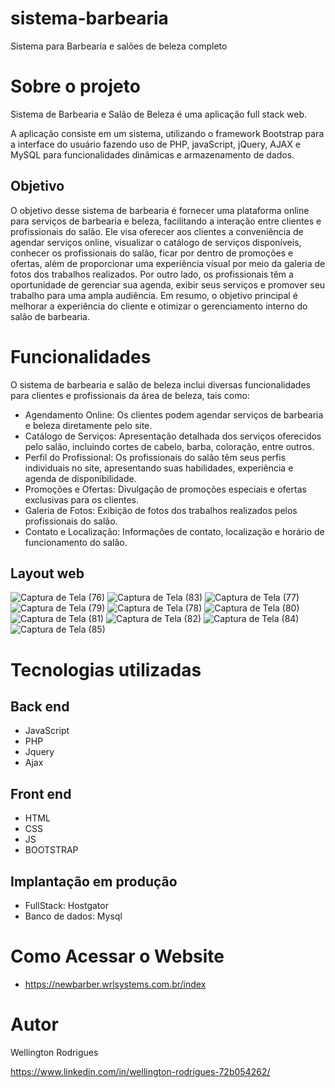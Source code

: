 # sistema-barbearia
Sistema para Barbearia e salões de beleza completo

# Sobre o projeto
Sistema de Barbearia e Salão de Beleza é uma aplicação full stack web.

A aplicação consiste em um sistema, utilizando o framework Bootstrap para a interface do usuário fazendo uso de PHP, javaScript, jQuery, AJAX e MySQL para funcionalidades dinâmicas e armazenamento de dados.

## Objetivo

O objetivo desse sistema de barbearia é fornecer uma plataforma online para serviços de barbearia e beleza, facilitando a interação entre clientes e profissionais do salão. Ele visa oferecer aos clientes a conveniência de agendar serviços online, visualizar o catálogo de serviços disponíveis, conhecer os profissionais do salão, ficar por dentro de promoções e ofertas, além de proporcionar uma experiência visual por meio da galeria de fotos dos trabalhos realizados. Por outro lado, os profissionais têm a oportunidade de gerenciar sua agenda, exibir seus serviços e promover seu trabalho para uma ampla audiência. Em resumo, o objetivo principal é melhorar a experiência do cliente e otimizar o gerenciamento interno do salão de barbearia.

# Funcionalidades
O sistema de barbearia e salão de beleza inclui diversas funcionalidades para clientes e profissionais da área de beleza, tais como:

- Agendamento Online: Os clientes podem agendar serviços de barbearia e beleza diretamente pelo site.
- Catálogo de Serviços: Apresentação detalhada dos serviços oferecidos pelo salão, incluindo cortes de cabelo, barba, coloração, entre outros.
- Perfil do Profissional: Os profissionais do salão têm seus perfis individuais no site, apresentando suas habilidades, experiência e agenda de disponibilidade.
- Promoções e Ofertas: Divulgação de promoções especiais e ofertas exclusivas para os clientes.
- Galeria de Fotos: Exibição de fotos dos trabalhos realizados pelos profissionais do salão.
- Contato e Localização: Informações de contato, localização e horário de funcionamento do salão.

## Layout web
![Captura de Tela (76)](https://github.com/Wellingtonrsl/sistema-barbearia/assets/144285060/6795c16f-5696-4c0e-bd36-6cb611c66d3c)
![Captura de Tela (83)](https://github.com/Wellingtonrsl/sistema-barbearia/assets/144285060/3d7cf972-23d6-434c-afba-d57053aec16a)
![Captura de Tela (77)](https://github.com/Wellingtonrsl/sistema-barbearia/assets/144285060/e8fa8928-1519-4491-a9f4-0d7faf0192b5)
![Captura de Tela (79)](https://github.com/Wellingtonrsl/sistema-barbearia/assets/144285060/6ca0cd0d-8bea-4646-bd27-c74acf9d17d4)
![Captura de Tela (78)](https://github.com/Wellingtonrsl/sistema-barbearia/assets/144285060/91afbe22-cd4a-4a26-8429-ac5b642dbd4b)
![Captura de Tela (80)](https://github.com/Wellingtonrsl/sistema-barbearia/assets/144285060/ecc880f9-beb2-4cbb-88d7-9384d064a178)
![Captura de Tela (81)](https://github.com/Wellingtonrsl/sistema-barbearia/assets/144285060/e71cc69a-abab-46dd-b322-bc84d0155481)
![Captura de Tela (82)](https://github.com/Wellingtonrsl/sistema-barbearia/assets/144285060/1632b2a4-2e82-48d5-b693-2975e9e5744c)
![Captura de Tela (84)](https://github.com/Wellingtonrsl/sistema-barbearia/assets/144285060/61bb79b2-7afc-4393-835e-bc325692e62b)
![Captura de Tela (85)](https://github.com/Wellingtonrsl/sistema-barbearia/assets/144285060/1e3bf64c-b15e-4666-917a-76f33b5a6a60)

# Tecnologias utilizadas
## Back end
- JavaScript
- PHP
- Jquery
- Ajax
## Front end
- HTML 
- CSS 
- JS
- BOOTSTRAP

## Implantação em produção
- FullStack: Hostgator
- Banco de dados: Mysql

# Como Acessar o Website
- https://newbarber.wrlsystems.com.br/index

# Autor

Wellington Rodrigues 

https://www.linkedin.com/in/wellington-rodrigues-72b054262/


